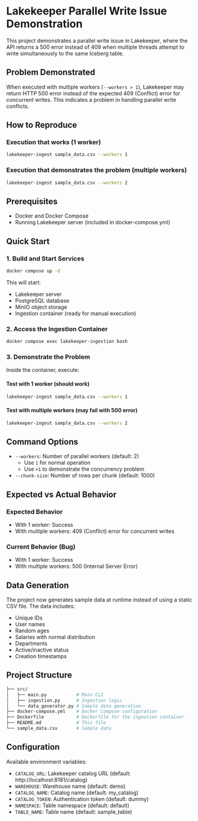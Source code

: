 # Lakekeeper Parallel Write Issue Demonstration

This project demonstrates a parallel write issue in Lakekeeper, where the API returns a 500 error instead of 409 when multiple threads attempt to write simultaneously to the same Iceberg table.

## Problem Demonstrated

When executed with multiple workers (`--workers > 1`), Lakekeeper may return HTTP 500 error instead of the expected 409 (Conflict) error for concurrent writes. This indicates a problem in handling parallel write conflicts.

## How to Reproduce

### Execution that works (1 worker)

```bash
lakekeeper-ingest sample_data.csv --workers 1
```

### Execution that demonstrates the problem (multiple workers)

```bash
lakekeeper-ingest sample_data.csv --workers 2
```

## Prerequisites

- Docker and Docker Compose
- Running Lakekeeper server (included in docker-compose.yml)

## Quick Start

### 1. Build and Start Services

```bash
docker compose up -d
```

This will start:

- Lakekeeper server
- PostgreSQL database
- MinIO object storage
- Ingestion container (ready for manual execution)

### 2. Access the Ingestion Container

```bash
docker compose exec lakekeeper-ingestion bash
```

### 3. Demonstrate the Problem

Inside the container, execute:

#### Test with 1 worker (should work)

```bash
lakekeeper-ingest sample_data.csv --workers 1
```

#### Test with multiple workers (may fail with 500 error)

```bash
lakekeeper-ingest sample_data.csv --workers 2
```

## Command Options

- `--workers`: Number of parallel workers (default: 2)
  - Use `1` for normal operation
  - Use `>1` to demonstrate the concurrency problem
- `--chunk-size`: Number of rows per chunk (default: 1000)

## Expected vs Actual Behavior

### Expected Behavior

- With 1 worker: Success
- With multiple workers: 409 (Conflict) error for concurrent writes

### Current Behavior (Bug)

- With 1 worker: Success
- With multiple workers: 500 (Internal Server Error)

## Data Generation

The project now generates sample data at runtime instead of using a static CSV file. The data includes:

- Unique IDs
- User names
- Random ages
- Salaries with normal distribution
- Departments
- Active/inactive status
- Creation timestamps

## Project Structure

```sh
├── src/
│   ├── main.py           # Main CLI
│   ├── ingestion.py      # Ingestion logic
│   └── data_generator.py # Sample data generation
├── docker-compose.yml    # Docker Compose configuration
├── Dockerfile            # Dockerfile for the ingestion container
├── README.md             # This file
└── sample_data.csv       # Sample data
```

## Configuration

Available environment variables:

- `CATALOG_URL`: Lakekeeper catalog URL (default: http://localhost:8181/catalog)
- `WAREHOUSE`: Warehouse name (default: demo)
- `CATALOG_NAME`: Catalog name (default: my_catalog)
- `CATALOG_TOKEN`: Authentication token (default: dummy)
- `NAMESPACE`: Table namespace (default: default)
- `TABLE_NAME`: Table name (default: sample_table)

